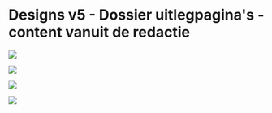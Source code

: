# Designs v5 - Dossier uitlegpagina's - content vanuit de redactie

![](<../../../.gitbook/assets/Dossier intro - start - v5 – 1 (1).png>)

![](<../../../.gitbook/assets/Dossier intro - inhoud - v5 – 1 (3).png>)

![](<../../../.gitbook/assets/Dossier intro - start - iPhone X – 1.png>)

![](<../../../.gitbook/assets/Dossier intro - inhoud - iPhone X - 1 – 1.png>)

